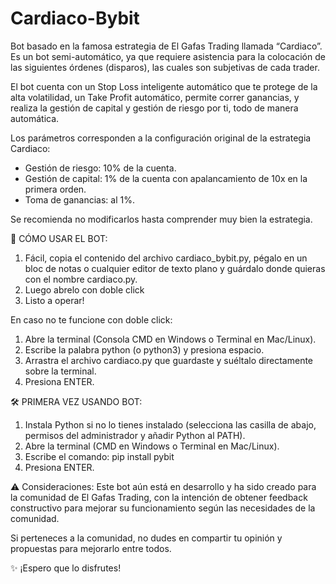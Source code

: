 # Cardiaco-Bybit
 
Bot basado en la famosa estrategia de El Gafas Trading llamada “Cardiaco”.
Es un bot semi-automático, ya que requiere asistencia para la colocación de las siguientes órdenes (disparos), las cuales son subjetivas de cada trader.

El bot cuenta con un Stop Loss inteligente automático que te protege de la alta volatilidad, un Take Profit automático, permite correr ganancias, y realiza la gestión de capital y gestión de riesgo por ti, todo de manera automática.

Los parámetros corresponden a la configuración original de la estrategia Cardiaco:
- Gestión de riesgo: 10% de la cuenta.
- Gestión de capital: 1% de la cuenta con apalancamiento de 10x en la primera orden.
- Toma de ganancias: al 1%.
  
Se recomienda no modificarlos hasta comprender muy bien la estrategia.

🚀 CÓMO USAR EL BOT:
1. Fácil, copia el contenido del archivo cardiaco_bybit.py, pégalo en un bloc de notas o cualquier editor de texto plano y guárdalo donde quieras con el nombre cardiaco.py.
2. Luego abrelo con doble click
3. Listo a operar!

En caso no te funcione con doble click:
1. Abre la terminal (Consola CMD en Windows o Terminal en Mac/Linux).
2. Escribe la palabra python (o python3) y presiona espacio.
3. Arrastra el archivo cardiaco.py que guardaste y suéltalo directamente sobre la terminal.
4. Presiona ENTER.

🛠 PRIMERA VEZ USANDO BOT:
1. Instala Python si no lo tienes instalado (selecciona las casilla de abajo, permisos del administrador y añadir Python al PATH).
2. Abre la terminal (CMD en Windows o Terminal en Mac/Linux).
3. Escribe el comando: pip install pybit
4. Presiona ENTER.

⚠️ Consideraciones:
Este bot aún está en desarrollo y ha sido creado para la comunidad de El Gafas Trading, con la intención de obtener feedback constructivo para mejorar su funcionamiento según las necesidades de la comunidad.

Si perteneces a la comunidad, no dudes en compartir tu opinión y propuestas para mejorarlo entre todos.

✨ ¡Espero que lo disfrutes!
